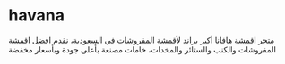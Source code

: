 # havana
متجر اقمشة هافانا أكبر براند لأقمشة المفروشات في السعودية، نقدم افضل اقمشة المفروشات والكنب والستائر والمخدات، خامات مصنعة بأعلى جودة وبأسعار مخفضة
